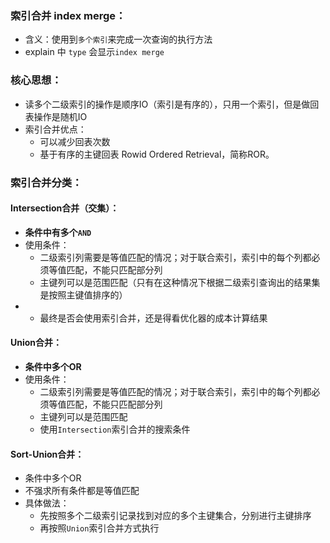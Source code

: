 ### 索引合并 index merge：
* 含义：使用到`多个索引`来完成一次查询的执行方法
* explain 中 `type` 会显示`index merge`

### 核心思想：
* 读多个二级索引的操作是顺序IO（索引是有序的），只用一个索引，但是做回表操作是随机IO
* 索引合并优点：
    * 可以减少回表次数 
    * 基于有序的主键回表 Rowid Ordered Retrieval，简称ROR。

### 索引合并分类：
#### Intersection合并（交集）：
* **条件中有多个`AND`**
* 使用条件：
    * 二级索引列需要是等值匹配的情况；对于联合索引，索引中的每个列都必须等值匹配，不能只匹配部分列
    * 主键列可以是范围匹配（只有在这种情况下根据二级索引查询出的结果集是按照主键值排序的）
* * 最终是否会使用索引合并，还是得看优化器的成本计算结果

#### Union合并：
* **条件中多个OR**
* 使用条件：
    * 二级索引列需要是等值匹配的情况；对于联合索引，索引中的每个列都必须等值匹配，不能只匹配部分列
    * 主键列可以是范围匹配
    * 使用`Intersection`索引合并的搜索条件
 
#### Sort-Union合并：
* 条件中多个OR
* 不强求所有条件都是等值匹配
* 具体做法：
    * 先按照多个二级索引记录找到对应的多个主键集合，分别进行主键排序
    * 再按照`Union`索引合并方式执行